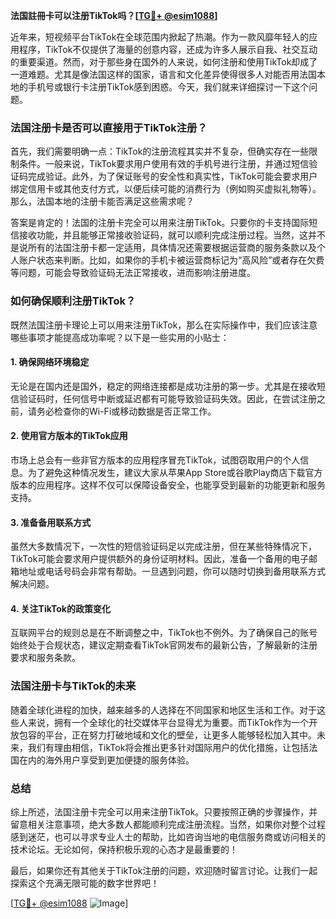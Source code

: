 **法国註冊卡可以注册TikTok吗？[[TG💪+ @esim1088](https://t.me/s/esim1088)]**

近年来，短视频平台TikTok在全球范围内掀起了热潮。作为一款风靡年轻人的应用程序，TikTok不仅提供了海量的创意内容，还成为许多人展示自我、社交互动的重要渠道。然而，对于那些身在国外的人来说，如何注册和使用TikTok却成了一道难题。尤其是像法国这样的国家，语言和文化差异使得很多人对能否用法国本地的手机号或银行卡注册TikTok感到困惑。今天，我们就来详细探讨一下这个问题。

### 法国注册卡是否可以直接用于TikTok注册？

首先，我们需要明确一点：TikTok的注册流程其实并不复杂，但确实存在一些限制条件。一般来说，TikTok要求用户使用有效的手机号进行注册，并通过短信验证码完成验证。此外，为了保证账号的安全性和真实性，TikTok可能会要求用户绑定信用卡或其他支付方式，以便后续可能的消费行为（例如购买虚拟礼物等）。那么，法国本地的注册卡能否满足这些需求呢？

答案是肯定的！法国的注册卡完全可以用来注册TikTok。只要你的卡支持国际短信接收功能，并且能够正常接收验证码，就可以顺利完成注册过程。当然，这并不是说所有的法国注册卡都一定适用，具体情况还需要根据运营商的服务条款以及个人账户状态来判断。比如，如果你的手机卡被运营商标记为“高风险”或者存在欠费等问题，可能会导致验证码无法正常接收，进而影响注册进度。

### 如何确保顺利注册TikTok？

既然法国注册卡理论上可以用来注册TikTok，那么在实际操作中，我们应该注意哪些事项才能提高成功率呢？以下是一些实用的小贴士：

#### 1. 确保网络环境稳定
无论是在国内还是国外，稳定的网络连接都是成功注册的第一步。尤其是在接收短信验证码时，任何信号中断或延迟都有可能导致验证码失效。因此，在尝试注册之前，请务必检查你的Wi-Fi或移动数据是否正常工作。

#### 2. 使用官方版本的TikTok应用
市场上总会有一些非官方版本的应用程序冒充TikTok，试图窃取用户的个人信息。为了避免这种情况发生，建议大家从苹果App Store或谷歌Play商店下载官方版本的应用程序。这样不仅可以保障设备安全，也能享受到最新的功能更新和服务支持。

#### 3. 准备备用联系方式
虽然大多数情况下，一次性的短信验证码足以完成注册，但在某些特殊情况下，TikTok可能会要求用户提供额外的身份证明材料。因此，准备一个备用的电子邮箱地址或电话号码会非常有帮助。一旦遇到问题，你可以随时切换到备用联系方式解决问题。

#### 4. 关注TikTok的政策变化
互联网平台的规则总是在不断调整之中，TikTok也不例外。为了确保自己的账号始终处于合规状态，建议定期查看TikTok官网发布的最新公告，了解最新的注册要求和服务条款。

### 法国注册卡与TikTok的未来

随着全球化进程的加快，越来越多的人选择在不同国家和地区生活和工作。对于这些人来说，拥有一个全球化的社交媒体平台显得尤为重要。而TikTok作为一个开放包容的平台，正在努力打破地域和文化的壁垒，让更多人能够轻松加入其中。未来，我们有理由相信，TikTok将会推出更多针对国际用户的优化措施，让包括法国在内的海外用户享受到更加便捷的服务体验。

### 总结

综上所述，法国注册卡完全可以用来注册TikTok。只要按照正确的步骤操作，并留意相关注意事项，绝大多数人都能顺利完成注册流程。当然，如果你对整个过程感到迷茫，也可以寻求专业人士的帮助，比如咨询当地的电信服务商或访问相关的技术论坛。无论如何，保持积极乐观的心态才是最重要的！

最后，如果你还有其他关于TikTok注册的问题，欢迎随时留言讨论。让我们一起探索这个充满无限可能的数字世界吧！

[[TG💪+ @esim1088](https://t.me/s/esim1088) ![Image](https://i.postimg.cc/4NQfJmqS/Snipaste-2025-05-13-00-14-12.png)]
